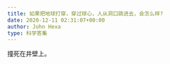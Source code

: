 ```yaml
---
title: 如果把地球打穿，穿过球心，人从洞口跳进去，会怎么样?
date: 2020-12-11 02:31:07+00:00
author: John Hexa
type: 科学答集
---
```

撞死在井壁上。


